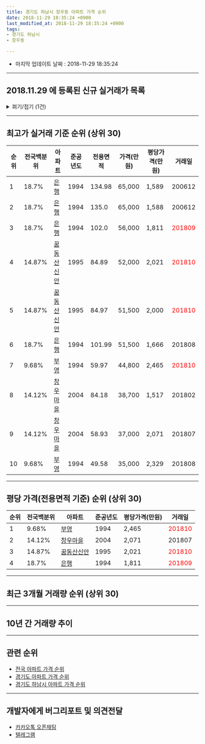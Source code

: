 ```yaml
---
title: 경기도 하남시 창우동 아파트 가격 순위
date: 2018-11-29 18:35:24 +0900
last_modified_at: 2018-11-29 18:35:24 +0900
tags:
- 경기도 하남시
- 창우동

---
```


* 마지막 업데이트 날짜 : 2018-11-29 18:35:24

---

## 2018.11.29 에 등록된 신규 실거래가 목록

<details>
<summary>펴기/접기 (1건)</summary>
<div markdown="1">

|아파트|준공년도|전용면적|가격(만원)|평당가격(만원)|거래일|전국백분위|
|---|---|---|---|---|---|---|
|[부영](https://search.naver.com/search.naver?query=%EA%B2%BD%EA%B8%B0%EB%8F%84+%ED%95%98%EB%82%A8%EC%8B%9C+%EC%B0%BD%EC%9A%B0%EB%8F%99+%EB%B6%80%EC%98%81)|1994|59.97|44,700|2,459|<span style="color:red">201811</span>|9.68%|


</div>
</details>

---

## 최고가 실거래 기준 순위 (상위 30)


|순위|전국백분위|아파트|준공년도|전용면적|가격(만원)|평당가격(만원)|거래일|
|---|---|---|---|---|---|---|---|
|1|18.7%|[은행](https://search.naver.com/search.naver?query=%EA%B2%BD%EA%B8%B0%EB%8F%84+%ED%95%98%EB%82%A8%EC%8B%9C+%EC%B0%BD%EC%9A%B0%EB%8F%99+%EC%9D%80%ED%96%89)|1994|134.98|65,000|1,589|200612|
|2|18.7%|[은행](https://search.naver.com/search.naver?query=%EA%B2%BD%EA%B8%B0%EB%8F%84+%ED%95%98%EB%82%A8%EC%8B%9C+%EC%B0%BD%EC%9A%B0%EB%8F%99+%EC%9D%80%ED%96%89)|1994|135.0|65,000|1,588|200612|
|3|18.7%|[은행](https://search.naver.com/search.naver?query=%EA%B2%BD%EA%B8%B0%EB%8F%84+%ED%95%98%EB%82%A8%EC%8B%9C+%EC%B0%BD%EC%9A%B0%EB%8F%99+%EC%9D%80%ED%96%89)|1994|102.0|56,000|1,811|<span style="color:red">201809</span>|
|4|14.87%|[꿈동산신안](https://search.naver.com/search.naver?query=%EA%B2%BD%EA%B8%B0%EB%8F%84+%ED%95%98%EB%82%A8%EC%8B%9C+%EC%B0%BD%EC%9A%B0%EB%8F%99+%EA%BF%88%EB%8F%99%EC%82%B0%EC%8B%A0%EC%95%88)|1995|84.89|52,000|2,021|<span style="color:red">201810</span>|
|5|14.87%|[꿈동산신안](https://search.naver.com/search.naver?query=%EA%B2%BD%EA%B8%B0%EB%8F%84+%ED%95%98%EB%82%A8%EC%8B%9C+%EC%B0%BD%EC%9A%B0%EB%8F%99+%EA%BF%88%EB%8F%99%EC%82%B0%EC%8B%A0%EC%95%88)|1995|84.97|51,500|2,000|<span style="color:red">201810</span>|
|6|18.7%|[은행](https://search.naver.com/search.naver?query=%EA%B2%BD%EA%B8%B0%EB%8F%84+%ED%95%98%EB%82%A8%EC%8B%9C+%EC%B0%BD%EC%9A%B0%EB%8F%99+%EC%9D%80%ED%96%89)|1994|101.99|51,500|1,666|201808|
|7|9.68%|[부영](https://search.naver.com/search.naver?query=%EA%B2%BD%EA%B8%B0%EB%8F%84+%ED%95%98%EB%82%A8%EC%8B%9C+%EC%B0%BD%EC%9A%B0%EB%8F%99+%EB%B6%80%EC%98%81)|1994|59.97|44,800|2,465|<span style="color:red">201810</span>|
|8|14.12%|[창우마을](https://search.naver.com/search.naver?query=%EA%B2%BD%EA%B8%B0%EB%8F%84+%ED%95%98%EB%82%A8%EC%8B%9C+%EC%B0%BD%EC%9A%B0%EB%8F%99+%EC%B0%BD%EC%9A%B0%EB%A7%88%EC%9D%84)|2004|84.18|38,700|1,517|201802|
|9|14.12%|[창우마을](https://search.naver.com/search.naver?query=%EA%B2%BD%EA%B8%B0%EB%8F%84+%ED%95%98%EB%82%A8%EC%8B%9C+%EC%B0%BD%EC%9A%B0%EB%8F%99+%EC%B0%BD%EC%9A%B0%EB%A7%88%EC%9D%84)|2004|58.93|37,000|2,071|201807|
|10|9.68%|[부영](https://search.naver.com/search.naver?query=%EA%B2%BD%EA%B8%B0%EB%8F%84+%ED%95%98%EB%82%A8%EC%8B%9C+%EC%B0%BD%EC%9A%B0%EB%8F%99+%EB%B6%80%EC%98%81)|1994|49.58|35,000|2,329|201808|


---

## 평당 가격(전용면적 기준) 순위 (상위 30)


|순위|전국백분위|아파트|준공년도|평당가격(만원)|거래일|
|---|---|---|---|---|---|
|1|9.68%|[부영](https://search.naver.com/search.naver?query=%EA%B2%BD%EA%B8%B0%EB%8F%84+%ED%95%98%EB%82%A8%EC%8B%9C+%EC%B0%BD%EC%9A%B0%EB%8F%99+%EB%B6%80%EC%98%81)|1994|2,465|<span style="color:red">201810</span>|
|2|14.12%|[창우마을](https://search.naver.com/search.naver?query=%EA%B2%BD%EA%B8%B0%EB%8F%84+%ED%95%98%EB%82%A8%EC%8B%9C+%EC%B0%BD%EC%9A%B0%EB%8F%99+%EC%B0%BD%EC%9A%B0%EB%A7%88%EC%9D%84)|2004|2,071|201807|
|3|14.87%|[꿈동산신안](https://search.naver.com/search.naver?query=%EA%B2%BD%EA%B8%B0%EB%8F%84+%ED%95%98%EB%82%A8%EC%8B%9C+%EC%B0%BD%EC%9A%B0%EB%8F%99+%EA%BF%88%EB%8F%99%EC%82%B0%EC%8B%A0%EC%95%88)|1995|2,021|<span style="color:red">201810</span>|
|4|18.7%|[은행](https://search.naver.com/search.naver?query=%EA%B2%BD%EA%B8%B0%EB%8F%84+%ED%95%98%EB%82%A8%EC%8B%9C+%EC%B0%BD%EC%9A%B0%EB%8F%99+%EC%9D%80%ED%96%89)|1994|1,811|<span style="color:red">201809</span>|


---

## 최근 3개월 거래량 순위 (상위 30)


<div style="width:100%;">
    <canvas id="deal_count_ranking" height="250"></canvas>
</div>


<script>
new Chart(document.getElementById("deal_count_ranking"), {
    type: 'horizontalBar',
    data: {
        labels: ['부영', '꿈동산신안', '은행'],
        datasets: [{
            label: '실거래 수',
            data: [15, 14, 8],
            borderColor: "rgba(255, 0, 128, 1)",
            backgroundColor: "rgba(255, 0, 128, 0.5)",
            fill: false,
        }]
    },
    options: {
        responsive: true,
        title: {
            display: true,
            text: '최근 3개월 거래량 순위'
        },
        tooltips: {
            mode: 'index',
            intersect: false,
            callbacks: {
                title: function(tooltipItems, data) {
                    return "실거래 수:";
                },
                label: function(tooltipItem, data) {
                    return data.labels[tooltipItem.index] + ": " + tooltipItem.xLabel;
                }
            }
        },
        hover: {
            mode: 'nearest',
            intersect: true
        },
        scales: {
            xAxes: [{
                display: true,
                scaleLabel: {
                    display: true,
                    labelString: '실거래 수'
                },
                ticks: {
                    suggestedMin: 0,
                }
            }],
            yAxes: [{
                display: true,
                ticks: {
                    autoSkip: false,
                    callback: function(value, index, values) {
                        if (value.length > 15)
                            return value.substr(0, 13) + "...";
                        else
                            return value;
                    }
                },
                scaleLabel: {
                    display: false,
                }
            }]
        }
    }
});

</script>


---

## 10년 간 거래량 추이


<div style="width:100%;">
    <canvas id="deal_progress" height="250"></canvas>
</div>

<script>
new Chart(document.getElementById("deal_progress"), {
    type: 'line',
    data: {
        labels: ['200811','200812','200901','200902','200903','200904','200905','200906','200907','200908','200909','200910','200911','200912','201001','201002','201003','201004','201005','201006','201007','201008','201009','201010','201011','201012','201101','201102','201103','201104','201105','201106','201107','201108','201109','201110','201111','201112','201201','201202','201203','201204','201205','201206','201207','201208','201209','201210','201211','201212','201301','201302','201303','201304','201305','201306','201307','201308','201309','201310','201311','201312','201401','201402','201403','201404','201405','201406','201407','201408','201409','201410','201411','201412','201501','201502','201503','201504','201505','201506','201507','201508','201509','201510','201511','201512','201601','201602','201603','201604','201605','201606','201607','201608','201609','201610','201611','201612','201701','201702','201703','201704','201705','201706','201707','201708','201709','201710','201711','201712','201801','201802','201803','201804','201805','201806','201807','201808','201809','201810','201811'],
        datasets: [{
            label: '실거래 수',
            pointRadius: 1,
            data: [8, 10, 21, 40, 33, 68, 50, 52, 24, 45, 35, 15, 6, 19, 25, 17, 27, 17, 7, 14, 13, 9, 22, 37, 38, 23, 19, 26, 25, 21, 19, 21, 23, 30, 29, 25, 18, 11, 14, 28, 28, 15, 22, 19, 7, 12, 18, 22, 15, 14, 18, 14, 21, 25, 23, 16, 11, 21, 32, 38, 17, 25, 36, 33, 44, 31, 16, 18, 25, 33, 36, 36, 30, 25, 43, 39, 58, 37, 18, 31, 33, 20, 22, 37, 28, 13, 13, 17, 23, 23, 31, 24, 28, 26, 32, 39, 17, 17, 11, 15, 24, 33, 72, 81, 60, 22, 27, 22, 33, 30, 44, 29, 52, 21, 22, 31, 27, 67, 21, 15, 1],
            borderColor: "rgba(255, 201, 14, 1)",
            backgroundColor: "rgba(255, 201, 14, 0.5)",
            fill: true,
        }]
    },
    options: {
        responsive: true,
        title: {
            display: true,
            text: '10년간 거래량 추이'
        },
        tooltips: {
            mode: 'index',
            intersect: false,
        },
        hover: {
            mode: 'nearest',
            intersect: true
        },
        scales: {
            xAxes: [{
                display: true,
                scaleLabel: {
                    display: true,
                    labelString: '년/월'
                }
            }],
            yAxes: [{
                display: true,
                ticks: {
                    suggestedMin: 0,
                },
                scaleLabel: {
                    display: true,
                    labelString: '실거래 수'
                }
            }]
        }
    }
});

</script>


---

## 관련 순위

- [전국 아파트 가격 순위](https://inasie.github.io/apt-ranking/전국)
- [경기도 아파트 가격 순위](https://inasie.github.io/apt-ranking/경기도)
- [경기도 하남시 아파트 가격 순위](https://inasie.github.io/apt-ranking/경기도-하남시)


---

## 개발자에게 버그리포트 및 의견전달

- [카카오톡 오픈채팅](https://open.kakao.com/o/gLJUAP4)
- [텔레그램](https://t.me/inasie)

